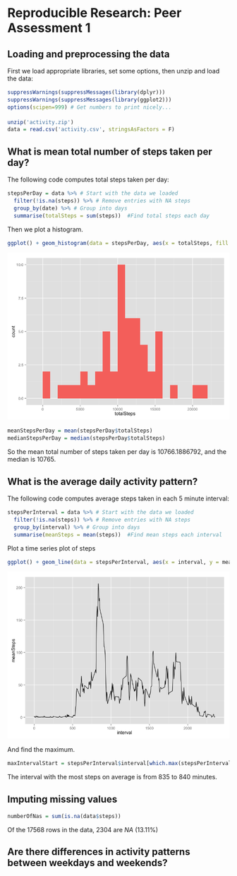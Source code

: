 # Reproducible Research: Peer Assessment 1


## Loading and preprocessing the data

First we load appropriate libraries, set some options, then unzip and load the data:


```r
suppressWarnings(suppressMessages(library(dplyr)))
suppressWarnings(suppressMessages(library(ggplot2)))
options(scipen=999) # Get numbers to print nicely...

unzip('activity.zip')
data = read.csv('activity.csv', stringsAsFactors = F)
```

## What is mean total number of steps taken per day?

The following code computes total steps taken per day:


```r
stepsPerDay = data %>% # Start with the data we loaded
  filter(!is.na(steps)) %>% # Remove entries with NA steps
  group_by(date) %>% # Group into days
  summarise(totalSteps = sum(steps))  #Find total steps each day
```

Then we plot a histogram.


```r
ggplot() + geom_histogram(data = stepsPerDay, aes(x = totalSteps, fill = 'coral'), binwidth = 1000 ) + theme(legend.position="none")
```

![](PA1_template_files/figure-html/unnamed-chunk-3-1.png) 


```r
meanStepsPerDay = mean(stepsPerDay$totalSteps)
medianStepsPerDay = median(stepsPerDay$totalSteps)
```

So the mean total number of steps taken per day is 10766.1886792, and the median is 10765. 

## What is the average daily activity pattern?

The following code computes average steps taken in each 5 minute interval:


```r
stepsPerInterval = data %>% # Start with the data we loaded
  filter(!is.na(steps)) %>% # Remove entries with NA steps
  group_by(interval) %>% # Group into days
  summarise(meanSteps = mean(steps))  #Find mean steps each interval
```

Plot a time series plot of steps


```r
ggplot() + geom_line(data = stepsPerInterval, aes(x = interval, y = meanSteps), binwidth = 1000 ) + theme(legend.position="none")
```

![](PA1_template_files/figure-html/unnamed-chunk-6-1.png) 

And find the maximum.


```r
maxIntervalStart = stepsPerInterval$interval[which.max(stepsPerInterval$meanSteps)]
```

The interval with the most steps on average is from 835 to 840 minutes.

## Imputing missing values


```r
numberOfNas = sum(is.na(data$steps))
```
Of the 17568 rows in the data, 2304 are *NA* (13.11%)


## Are there differences in activity patterns between weekdays and weekends?
